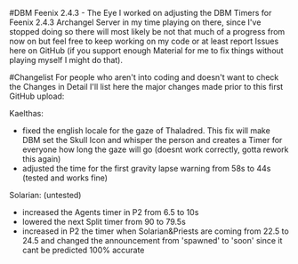 #DBM Feenix 2.4.3 - The Eye
I worked on adjusting the DBM Timers for Feenix 2.4.3 Archangel Server in my time playing on there, since I've stopped doing so there will most likely be not that much of a progress from now on but feel free to keep working on my code or at least report Issues here on GitHub (if you support enough Material for me to fix things without playing myself I might do that).

#Changelist
For people who aren't into coding and doesn't want to check the Changes in Detail I'll list here the major changes made prior to this first GitHub upload:

Kaelthas:
- fixed the english locale for the gaze of Thaladred. This fix will make DBM set the Skull Icon and whisper the person and creates a Timer for everyone how long the gaze will go (doesnt work correctly, gotta rework this again)
- adjusted the time for the first gravity lapse warning from 58s to 44s (tested and works fine)

Solarian: (untested)
- increased the Agents timer in P2 from 6.5 to 10s
- lowered the next Split timer from 90 to 79.5s
- increased in P2 the timer when Solarian&Priests are coming from 22.5 to 24.5 and changed the announcement from 'spawned' to 'soon' since it cant be predicted 100% accurate
